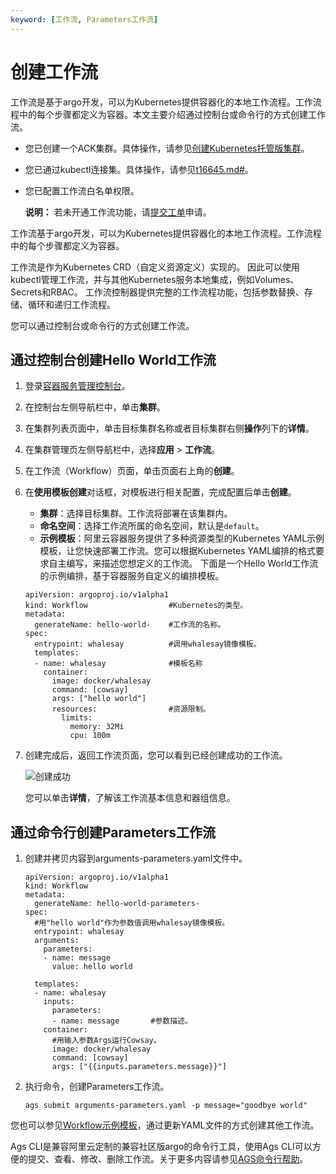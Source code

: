 ```yaml
---
keyword: [工作流, Parameters工作流]
---
```


# 创建工作流

工作流是基于argo开发，可以为Kubernetes提供容器化的本地工作流程。工作流程中的每个步骤都定义为容器。本文主要介绍通过控制台或命令行的方式创建工作流。

-   您已创建一个ACK集群。具体操作，请参见[创建Kubernetes托管版集群](/cn.zh-CN/Kubernetes集群用户指南/集群/创建集群/创建Kubernetes托管版集群.md)。
-   您已通过kubectl连接集。具体操作，请参见[t16645.md\#](/cn.zh-CN/Kubernetes集群用户指南/集群/连接集群/通过kubectl管理Kubernetes集群.md)。
-   您已配置工作流白名单权限。

    **说明：** 若未开通工作流功能，请[提交工单](https://selfservice.console.aliyun.com/ticket/createIndex)申请。


工作流基于argo开发，可以为Kubernetes提供容器化的本地工作流程。工作流程中的每个步骤都定义为容器。

工作流是作为Kubernetes CRD（自定义资源定义）实现的。 因此可以使用kubectl管理工作流，并与其他Kubernetes服务本地集成，例如Volumes、Secrets和RBAC。 工作流控制器提供完整的工作流程功能，包括参数替换、存储、循环和递归工作流程。

您可以通过控制台或命令行的方式创建工作流。

## 通过控制台创建Hello World工作流

1.  登录[容器服务管理控制台](https://cs.console.aliyun.com)。

2.  在控制台左侧导航栏中，单击**集群**。

3.  在集群列表页面中，单击目标集群名称或者目标集群右侧**操作**列下的**详情**。

4.  在集群管理页左侧导航栏中，选择**应用** \> **工作流**。

5.  在工作流（Workflow）页面，单击页面右上角的**创建**。

6.  在**使用模板创建**对话框，对模板进行相关配置，完成配置后单击**创建**。

    -   **集群**：选择目标集群。工作流将部署在该集群内。
    -   **命名空间**：选择工作流所属的命名空间，默认是`default`。
    -   **示例模板**：阿里云容器服务提供了多种资源类型的Kubernetes YAML示例模板，让您快速部署工作流。您可以根据Kubernetes YAML编排的格式要求自主编写，来描述您想定义的工作流。
    下面是一个Hello World工作流的示例编排，基于容器服务自定义的编排模板。

    ```
    apiVersion: argoproj.io/v1alpha1
    kind: Workflow                  #Kubernetes的类型。
    metadata:
      generateName: hello-world-    #工作流的名称。
    spec:
      entrypoint: whalesay          #调用whalesay镜像模板。
      templates:
      - name: whalesay              #模板名称
        container:
          image: docker/whalesay
          command: [cowsay]
          args: ["hello world"]
          resources:                #资源限制。
            limits: 
              memory: 32Mi
              cpu: 100m
    ```

7.  创建完成后，返回工作流页面，您可以看到已经创建成功的工作流。

    ![创建成功](https://static-aliyun-doc.oss-accelerate.aliyuncs.com/assets/img/zh-CN/3295175261/p47713.png)

    您可以单击**详情**，了解该工作流基本信息和器组信息。


## 通过命令行创建Parameters工作流

1.  创建并拷贝内容到arguments-parameters.yaml文件中。

    ```
    apiVersion: argoproj.io/v1alpha1
    kind: Workflow
    metadata:
      generateName: hello-world-parameters-
    spec:
      #用"hello world"作为参数值调用whalesay镜像模板。
      entrypoint: whalesay
      arguments:
        parameters:
        - name: message
          value: hello world
    
      templates:
      - name: whalesay
        inputs:
          parameters:
          - name: message       #参数描述。
        container:
          #用输入参数Args运行Cowsay。
          image: docker/whalesay 
          command: [cowsay]
          args: ["{{inputs.parameters.message}}"]
    ```

2.  执行命令，创建Parameters工作流。

    ```
    ags submit arguments-parameters.yaml -p message="goodbye world"
    ```


您也可以参见[Workflow示例模板](/cn.zh-CN/基因计算服务AGS用户指南/AGS工作流/Workflow示例模板.md)，通过更新YAML文件的方式创建其他工作流。

Ags CLI是兼容阿里云定制的兼容社区版argo的命令行工具，使用Ags CLI可以方便的提交、查看、修改、删除工作流。关于更多内容请参见[AGS命令行帮助](/cn.zh-CN/基因计算服务AGS用户指南/AGS工作流/AGS命令行帮助.md)。

